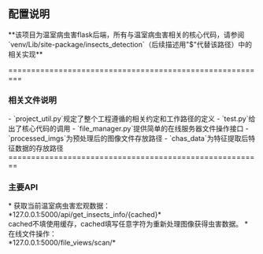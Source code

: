 <h2>配置说明</h2>
**该项目为温室病虫害flask后端，所有与温室病虫害相关的核心代码，请参阅<br>
`venv/Lib/site-package/insects_detection`（后续描述用"$"代替该路径）中的相关实现**<br>

=========================================================<br>
<h3>相关文件说明</h3>
- `project_util.py`规定了整个工程遵循的相关约定和工作路径的定义
- `test.py`给出了核心代码的调用
- `file_manager.py`提供简单的在线服务器文件操作接口
- `processed_imgs`为预处理后的图像文件存放路径
- `chas_data`为特征提取后特征数据的存放路径
========================================================<br>
  
<h3>主要API</h3>
* 获取当前温室病虫害宏观数据：<br>
  *127.0.0.1:5000/api/get_insects_info/{cached}*<br>
  cached不填使用缓存，cached填写任意字符为重新处理图像获得虫害数据。
* 在线文件操作：<br>
  *127.0.0.1:5000/file_views/scan/*
  
  